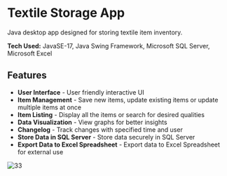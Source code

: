 # Textile Storage App
Java desktop app designed for storing textile item inventory.

**Tech Used:** JavaSE-17, Java Swing Framework, Microsoft SQL Server, Microsoft Excel

## Features
- **User Interface** - User friendly interactive UI
- **Item Management** - Save new items, update existing items or update multiple items at once
- **Item Listing** - Display all the items or search for desired qualities
- **Data Visualization** - View graphs for better insights
- **Changelog** - Track changes with specified time and user
- **Store Data in SQL Server** - Store data securely in SQL Server
- **Export Data to Excel Spreadsheet** - Export data to Excel Spreadsheet for external use

![33](https://github.com/user-attachments/assets/b5298daf-6722-426b-aebb-42d1acf1cdbc)


